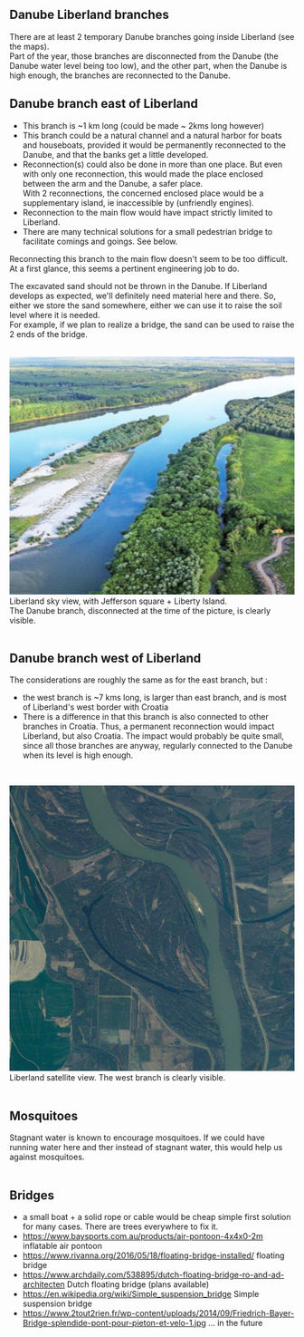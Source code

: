 
Danube Liberland branches
-------------------------
There are at least 2 temporary Danube branches going inside Liberland (see the maps).  
Part of the year, those branches are disconnected from the Danube (the Danube water level being too low), 
and the other part, when the Danube is high enough, the branches are reconnected to the Danube.
<br>

Danube branch east of Liberland
-------------------------------
* This branch is ~1 km long (could be made ~ 2kms long however)
* This branch could be a natural channel and a natural harbor for boats and houseboats, provided it would be permanently reconnected to the Danube,
and that the banks get a little developed.
* Reconnection(s) could also be done in more than one place. But even with only one reconnection, this would made the place enclosed between the arm and the Danube, a safer place.  
With 2 reconnections, the concerned enclosed place would be a supplementary island, ie inaccessible by (unfriendly engines).
* Reconnection to the main flow would have impact strictly limited to Liberland.
* There are many technical solutions for a small pedestrian bridge to facilitate comings and goings. See below.

Reconnecting this branch to the main flow doesn't seem to be too difficult.  
At a first glance, this seems a pertinent engineering job to do.  

The excavated sand should not be thrown in the Danube.
If Liberland develops as expected, we'll definitely need material here and there.
So, either we store the sand somewhere, either we can use it to raise the soil level where it is needed.  
For example, if we plan to realize a bridge, the sand can be used to raise the 2 ends of the bridge.  
<br>

![alt text](/images/liberland-lara-500x600.jpg)  
Liberland sky view, with Jefferson square + Liberty Island.  
The Danube branch, disconnected at the time of the picture, is clearly visible.  
<br>

Danube branch west of Liberland
-------------------------------
The considerations are roughly the same as for the east branch, but :
* the west branch is ~7 kms long, is larger than east branch, and is most of Liberland's west border with Croatia
* There is a difference in that this branch is also connected to other branches in Croatia.
Thus, a permanent reconnection would impact Liberland, but also Croatia.
The impact would probably be quite small, since all those branches are anyway, regularly connected to the Danube when its level is high enough.
<br>

![alt text](/images/liberland-satview-2007.jpg)  
Liberland satellite view.
The west branch is clearly visible.  
<br>

Mosquitoes
----------
Stagnant water is known to encourage mosquitoes.
If we could have running water here and ther instead of stagnant water, this would help us against mosquitoes.  
<br>

Bridges
-------
* a small boat + a solid rope or cable would be cheap simple first solution for many cases. There are trees everywhere to fix it.
* https://www.baysports.com.au/products/air-pontoon-4x4x0-2m inflatable air pontoon
* https://www.rivanna.org/2016/05/18/floating-bridge-installed/ floating bridge
* https://www.archdaily.com/538895/dutch-floating-bridge-ro-and-ad-architecten Dutch floating bridge (plans available)
* https://en.wikipedia.org/wiki/Simple_suspension_bridge Simple suspension bridge
* https://www.2tout2rien.fr/wp-content/uploads/2014/09/Friedrich-Bayer-Bridge-splendide-pont-pour-pieton-et-velo-1.jpg ... in the future

<br>

